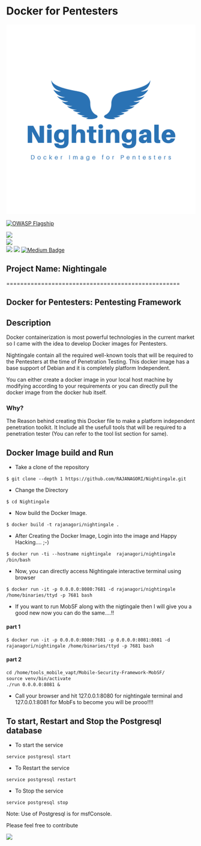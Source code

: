 # Docker for Pentesters

![Nightingale Logo](https://raw.githubusercontent.com/OWASP/www-project-nightingale/main/assets/images/Nightingale.png)

[![OWASP Flagship](https://img.shields.io/badge/owasp-flagship%20project-48A646.svg)](https://www.owasp.org/index.php/Category:OWASP_Project#tab=Project_Inventory)<br>

![](https://img.shields.io/github/followers/RAJANAGORI?style=social)<br>
![](https://img.shields.io/github/stars/RAJANAGORI?style=social)<br>
[![](https://img.shields.io/badge/-Follow-black?style=social&logo=Linkedin)](https://www.linkedin.com/in/raja-nagori/) [![](https://img.shields.io/twitter/follow/RajaNagori7?style=social&label=Follow)](https://twitter.com/RajaNagori7)
[![Medium Badge](https://img.shields.io/badge/-@rajanagori-03a57a?style=flat-square&labelColor=000000&logo=Medium&link=https://medium.com/@rajanagori)](https://medium.com/@rajanagori)

## Project Name: Nightingale
==================================================
## Docker for Pentesters: Pentesting Framework 

## Description
Docker containerization is most powerful technologies in the current market so I came with the idea to develop Docker images for Pentesters.

Nightingale contain all the required well-known tools that will be required to the Pentesters at the time of Penetration Testing. This docker image has a base support of Debian and it is completely platform Independent.

You can either create a docker image in your local host machine by modifying according to your requirements or you can directly pull the docker image from the docker hub itself.

### Why? 
The Reason behind creating this Docker file to make a platform independent penetration toolkit. It Include all the usefull tools that will be required to a penetration tester
(You can refer to the tool list section for same).
## Docker Image build and Run 
- Take a clone of the repository
```
$ git clone --depth 1 https://github.com/RAJANAGORI/Nightingale.git
```
- Change the Directory
```
$ cd Nightingale
```
- Now build the Docker Image.
```
$ docker build -t rajanagori/nightingale .
```
- After Creating the Docker Image, Login into the image and Happy Hacking.... ;-)
```
$ docker run -ti --hostname nightingale  rajanagori/nightingale /bin/bash
```
- Now, you can directly access Nightingale interactive terminal using browser
```
$ docker run -it -p 0.0.0.0:8080:7681 -d rajanagori/nightingale /home/binaries/ttyd -p 7681 bash
```
- If you want to run MobSF along with the nigtingale then I will give you a good new now you can do the same....!!
#### part 1
```
$ docker run -it -p 0.0.0.0:8080:7681 -p 0.0.0.0:8081:8081 -d rajanagori/nightingale /home/binaries/ttyd -p 7681 bash
```
#### part 2
```
cd /home/tools_mobile_vapt/Mobile-Security-Framework-MobSF/
source venv/bin/activate
./run 0.0.0.0:8081 &
```
- Call your browser and hit 127.0.0.1:8080 for nightingale terminal and 127.0.0.1:8081 for MobFs to become you will be prooo!!!!

## To start, Restart and Stop the Postgresql database 
- To start the service
```
service postgresql start
```
- To Restart the service
```
service postgresql restart
```
- To Stop the service
```
service postgresql stop
```
Note: Use of Postgresql is for msfConsole.

Please feel free to contribute

<a href="https://www.buymeacoffee.com/rajanagori"><img src="https://img.buymeacoffee.com/button-api/?text=Buy me a coffee&emoji=🍵&slug=rajanagori&button_colour=5F7FFF&font_colour=ffffff&font_family=Arial&outline_colour=000000&coffee_colour=FFDD00"></a>

